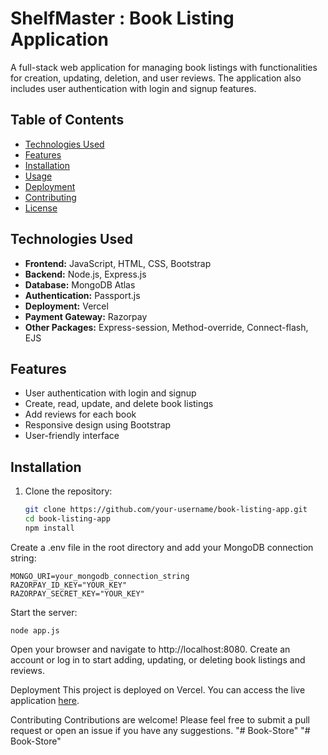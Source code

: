 # ShelfMaster : Book Listing Application

A full-stack web application for managing book listings with functionalities for creation, updating, deletion, and user reviews. The application also includes user authentication with login and signup features.

## Table of Contents

- [Technologies Used](#technologies-used)
- [Features](#features)
- [Installation](#installation)
- [Usage](#usage)
- [Deployment](#deployment)
- [Contributing](#contributing)
- [License](#license)

## Technologies Used

- **Frontend:** JavaScript, HTML, CSS, Bootstrap
- **Backend:** Node.js, Express.js
- **Database:** MongoDB Atlas
- **Authentication:** Passport.js
- **Deployment:** Vercel
- **Payment Gateway:** Razorpay
- **Other Packages:** Express-session, Method-override, Connect-flash, EJS

## Features

- User authentication with login and signup
- Create, read, update, and delete book listings
- Add reviews for each book
- Responsive design using Bootstrap
- User-friendly interface

## Installation

1. Clone the repository:

   ```bash
   git clone https://github.com/your-username/book-listing-app.git
   cd book-listing-app
   npm install
    ```
Create a .env file in the root directory and add your MongoDB connection string:
```
MONGO_URI=your_mongodb_connection_string
RAZORPAY_ID_KEY="YOUR_KEY"
RAZORPAY_SECRET_KEY="YOUR_KEY"
```
Start the server:
```
node app.js
```
Open your browser and navigate to http://localhost:8080.
Create an account or log in to start adding, updating, or deleting book listings and reviews.

Deployment
This project is deployed on Vercel. You can access the live application [here](https://shelfmaster.vercel.app/).

Contributing
Contributions are welcome! Please feel free to submit a pull request or open an issue if you have any suggestions.
"# Book-Store" 
"# Book-Store" 
